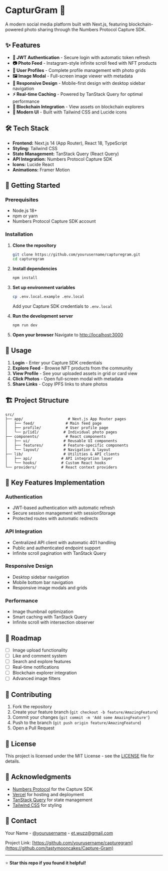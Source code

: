 # CapturGram 📸

A modern social media platform built with Next.js, featuring blockchain-powered photo sharing through the Numbers Protocol Capture SDK.

## ✨ Features

- **🔐 JWT Authentication** - Secure login with automatic token refresh
- **📷 Photo Feed** - Instagram-style infinite scroll feed with NFT products
- **👤 User Profiles** - Complete profile management with photo grids
- **🖼️ Image Modal** - Full-screen image viewer with metadata
- **📱 Responsive Design** - Mobile-first design with desktop sidebar navigation
- **⚡ Real-time Caching** - Powered by TanStack Query for optimal performance
- **🔗 Blockchain Integration** - View assets on blockchain explorers
- **🎨 Modern UI** - Built with Tailwind CSS and Lucide icons

## 🛠️ Tech Stack

- **Frontend:** Next.js 14 (App Router), React 18, TypeScript
- **Styling:** Tailwind CSS
- **State Management:** TanStack Query (React Query)
- **API Integration:** Numbers Protocol Capture SDK
- **Icons:** Lucide React
- **Animations:** Framer Motion

## 🚀 Getting Started

### Prerequisites

- Node.js 18+ 
- npm or yarn
- Numbers Protocol Capture SDK account

### Installation

1. **Clone the repository**
   ```bash
   git clone https://github.com/yourusername/capturegram.git
   cd capturegram
   ```

2. **Install dependencies**
   ```bash
   npm install
   ```

3. **Set up environment variables**
   ```bash
   cp .env.local.example .env.local
   ```
   Add your Capture SDK credentials to `.env.local`

4. **Run the development server**
   ```bash
   npm run dev
   ```

5. **Open your browser**
   Navigate to [http://localhost:3000](http://localhost:3000)

## 📱 Usage

1. **Login** - Enter your Capture SDK credentials
2. **Explore Feed** - Browse NFT products from the community  
3. **View Profile** - See your uploaded assets in grid or card view
4. **Click Photos** - Open full-screen modal with metadata
5. **Share Links** - Copy IPFS links to share photos

## 🏗️ Project Structure

```
src/
├── app/                    # Next.js App Router pages
│   ├── feed/              # Main feed page
│   ├── profile/           # User profile page
│   └── p/[id]/           # Individual photo pages
├── components/            # React components
│   ├── ui/               # Reusable UI components
│   ├── features/         # Feature-specific components
│   └── layout/           # Navigation & layout
├── lib/                  # Utilities & API clients
│   ├── api/             # API integration layer
│   └── hooks/           # Custom React hooks
└── providers/           # React context providers
```

## 🔧 Key Features Implementation

### Authentication
- JWT-based authentication with automatic refresh
- Secure session management with sessionStorage
- Protected routes with automatic redirects

### API Integration
- Centralized API client with automatic 401 handling
- Public and authenticated endpoint support
- Infinite scroll pagination with TanStack Query

### Responsive Design
- Desktop sidebar navigation
- Mobile bottom bar navigation  
- Responsive image modals and grids

### Performance
- Image thumbnail optimization
- Smart caching with TanStack Query
- Infinite scroll with intersection observer

## 🚧 Roadmap

- [ ] Image upload functionality
- [ ] Like and comment system  
- [ ] Search and explore features
- [ ] Real-time notifications
- [ ] Blockchain explorer integration
- [ ] Advanced image filters

## 🤝 Contributing

1. Fork the repository
2. Create your feature branch (`git checkout -b feature/AmazingFeature`)
3. Commit your changes (`git commit -m 'Add some AmazingFeature'`)
4. Push to the branch (`git push origin feature/AmazingFeature`)
5. Open a Pull Request

## 📄 License

This project is licensed under the MIT License - see the [LICENSE](LICENSE) file for details.

## 🙏 Acknowledgments

- [Numbers Protocol](https://numbersprotocol.io/) for the Capture SDK
- [Vercel](https://vercel.com/) for hosting and deployment
- [TanStack Query](https://tanstack.com/query) for state management
- [Tailwind CSS](https://tailwindcss.com/) for styling

## 📧 Contact

Your Name - [@yourusername](https://twitter.com/Ethan35954202) - et.wuzz@gmail.com

Project Link: [https://github.com/yourusername/capturegram](https://github.com/tastymooncakes/Capture-Gram)

---

⭐ **Star this repo if you found it helpful!**
